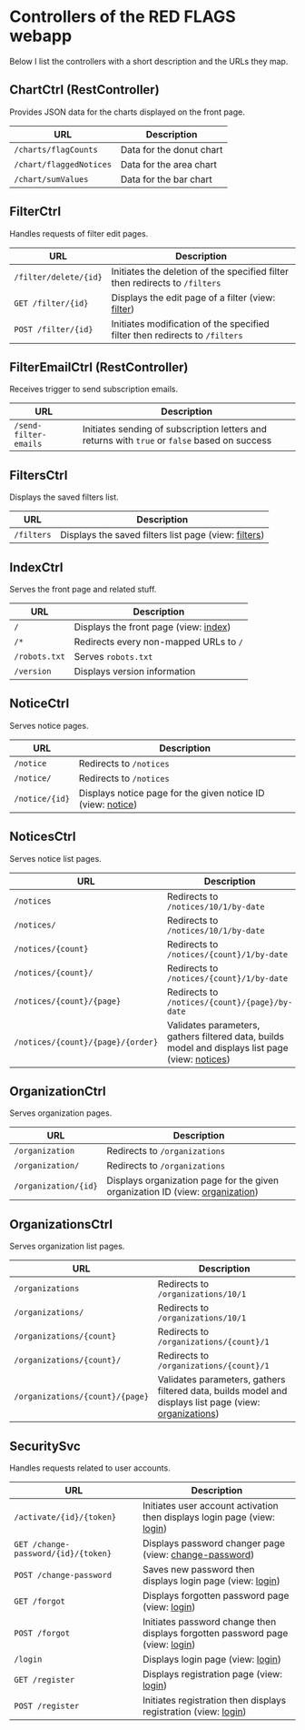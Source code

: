 # Controllers of the RED FLAGS webapp

Below I list the controllers with a short description and the URLs they map.



## ChartCtrl (RestController)

Provides JSON data for the charts displayed on the front page.

URL                     | Description
------------------------|------------
`/charts/flagCounts`    | Data for the donut chart
`/chart/flaggedNotices` | Data for the area chart
`/chart/sumValues`      | Data for the bar chart



## FilterCtrl

Handles requests of filter edit pages.

URL                   | Description
----------------------|------------
`/filter/delete/{id}` | Initiates the deletion of the specified filter then redirects to `/filters`
`GET /filter/{id}`    | Displays the edit page of a filter (view: [filter](/developer/webapp/views/#filter))
`POST /filter/{id}`   | Initiates modification of the specified filter then redirects to `/filters`



## FilterEmailCtrl (RestController)

Receives trigger to send subscription emails.

URL                   | Description
----------------------|------------
`/send-filter-emails` | Initiates sending of subscription letters and returns with `true` or `false` based on success



## FiltersCtrl

Displays the saved filters list.

URL        | Description
-----------|------------
`/filters` | Displays the saved filters list page (view: [filters](/developer/webapp/views/#filters))



## IndexCtrl

Serves the front page and related stuff.

URL           | Description
--------------|------------
`/`           | Displays the front page (view: [index](/developer/webapp/views/#index))
`/*`          | Redirects every non-mapped URLs to `/`
`/robots.txt` | Serves `robots.txt`
`/version`    | Displays version information



## NoticeCtrl

Serves notice pages.

URL            | Description
---------------|------------
`/notice`      | Redirects to `/notices`
`/notice/`     | Redirects to `/notices`
`/notice/{id}` | Displays notice page for the given notice ID (view: [notice](/developer/webapp/views/#notice))



## NoticesCtrl

Serves notice list pages.

URL                               | Description
----------------------------------|------------
`/notices`                        | Redirects to `/notices/10/1/by-date`
`/notices/`                       | Redirects to `/notices/10/1/by-date`
`/notices/{count}`                | Redirects to `/notices/{count}/1/by-date`
`/notices/{count}/`               | Redirects to `/notices/{count}/1/by-date`
`/notices/{count}/{page}`         | Redirects to `/notices/{count}/{page}/by-date`
`/notices/{count}/{page}/{order}` | Validates parameters, gathers filtered data, builds model and displays list page (view: [notices](/developer/webapp/views/#notices))



## OrganizationCtrl

Serves organization pages.

URL                  | Description
---------------------|------------
`/organization`      | Redirects to `/organizations`
`/organization/`     | Redirects to `/organizations`
`/organization/{id}` | Displays organization page for the given organization ID (view: [organization](/developer/webapp/views/#organization))



## OrganizationsCtrl

Serves organization list pages.

URL                             | Description
--------------------------------|------------
`/organizations`                | Redirects to `/organizations/10/1`
`/organizations/`               | Redirects to `/organizations/10/1`
`/organizations/{count}`        | Redirects to `/organizations/{count}/1`
`/organizations/{count}/`       | Redirects to `/organizations/{count}/1`
`/organizations/{count}/{page}` | Validates parameters, gathers filtered data, builds model and displays list page (view: [organizations](/developer/webapp/views/#organizations))



## SecuritySvc

Handles requests related to user accounts.

URL                                 | Description
------------------------------------|------------
`/activate/{id}/{token}`            | Initiates user account activation then displays login page (view: [login](/developer/webapp/views/#login))
`GET /change-password/{id}/{token}` | Displays password changer page (view: [change-password](/developer/webapp/views/#change-password))
`POST /change-password`             | Saves new password then displays login page (view: [login](/developer/webapp/views/#login))
`GET /forgot`                       | Displays forgotten password page (view: [login](/developer/webapp/views/#login))
`POST /forgot`                      | Initiates password change then displays forgotten password page (view: [login](/developer/webapp/views/#login))
`/login`                            | Displays login page (view: [login](/developer/webapp/views/#login))
`GET /register`                     | Displays registration page (view: [login](/developer/webapp/views/#login))
`POST /register`                    | Initiates registration then displays registration (view: [login](/developer/webapp/views/#login))